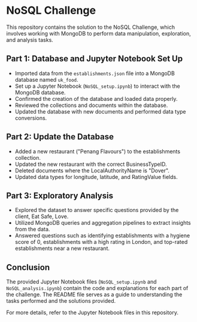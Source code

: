 # NoSQL Challenge

This repository contains the solution to the NoSQL Challenge, which involves working with MongoDB to perform data manipulation, exploration, and analysis tasks.

## Part 1: Database and Jupyter Notebook Set Up

- Imported data from the `establishments.json` file into a MongoDB database named `uk_food`.
- Set up a Jupyter Notebook (`NoSQL_setup.ipynb`) to interact with the MongoDB database.
- Confirmed the creation of the database and loaded data properly.
- Reviewed the collections and documents within the database.
- Updated the database with new documents and performed data type conversions.

## Part 2: Update the Database

- Added a new restaurant ("Penang Flavours") to the establishments collection.
- Updated the new restaurant with the correct BusinessTypeID.
- Deleted documents where the LocalAuthorityName is "Dover".
- Updated data types for longitude, latitude, and RatingValue fields.

## Part 3: Exploratory Analysis

- Explored the dataset to answer specific questions provided by the client, Eat Safe, Love.
- Utilized MongoDB queries and aggregation pipelines to extract insights from the data.
- Answered questions such as identifying establishments with a hygiene score of 0, establishments with a high rating in London, and top-rated establishments near a new restaurant.

## Conclusion

The provided Jupyter Notebook files (`NoSQL_setup.ipynb` and `NoSQL_analysis.ipynb`) contain the code and explanations for each part of the challenge. The README file serves as a guide to understanding the tasks performed and the solutions provided.

For more details, refer to the Jupyter Notebook files in this repository.

